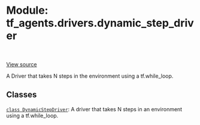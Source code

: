 <div itemscope itemtype="http://developers.google.com/ReferenceObject">
<meta itemprop="name" content="tf_agents.drivers.dynamic_step_driver" />
<meta itemprop="path" content="Stable" />
</div>

# Module: tf_agents.drivers.dynamic_step_driver

<table class="tfo-notebook-buttons tfo-api" align="left">
</table>

<a target="_blank" href="https://github.com/tensorflow/agents/tree/master/tf_agents/drivers/dynamic_step_driver.py">View
source</a>

A Driver that takes N steps in the environment using a tf.while_loop.

<!-- Placeholder for "Used in" -->


## Classes

[`class DynamicStepDriver`](../../tf_agents/drivers/dynamic_step_driver/DynamicStepDriver.md): A driver that takes N steps in an environment using a tf.while_loop.

